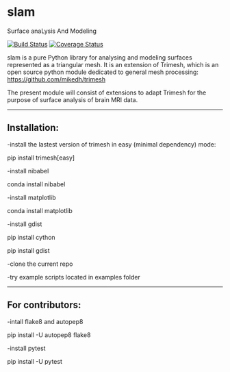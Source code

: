 # slam
Surface anaLysis And Modeling

[![Build Status](https://travis-ci.org/gauzias/slam.svg?branch=master)](https://travis-ci.org/gauzias/slam) 
[![Coverage Status](https://coveralls.io/repos/github/gauzias/slam/badge.svg?branch=master)](https://coveralls.io/github/gauzias/slam?branch=master)

slam is a pure Python library for analysing and modeling surfaces represented as a triangular mesh.
It is an extension of Trimesh, which is an open source python module dedicated to general mesh processing:
https://github.com/mikedh/trimesh

The present module will consist of extensions to adapt Trimesh for the purpose of surface analysis of brain MRI data.

------------------
Installation:
------------------

-install the lastest version of trimesh in easy (minimal dependency) mode:

pip install trimesh[easy]

-install nibabel

conda install nibabel

-install matplotlib

conda install matplotlib

-install gdist

pip install cython

pip install gdist

-clone the current repo

-try example scripts located in examples folder


------------------
For contributors:
------------------

-intall flake8 and autopep8

pip install -U autopep8 flake8

-install pytest

pip install -U pytest 
